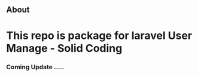 ## About
 

# This repo is package for laravel User Manage - Solid Coding

### Coming Update .....

